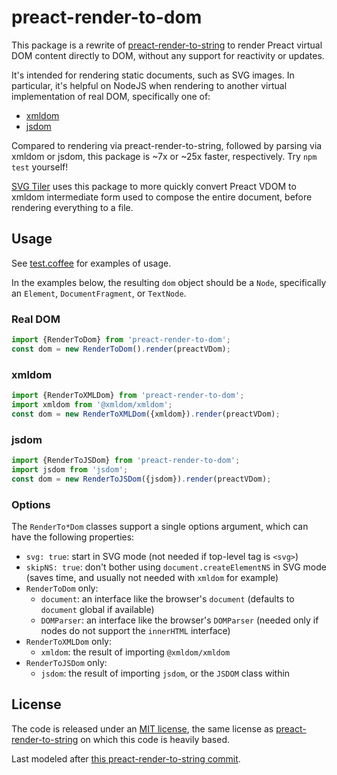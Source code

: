 # preact-render-to-dom

This package is a rewrite of
[preact-render-to-string](https://github.com/preactjs/preact-render-to-string)
to render Preact virtual DOM content directly to DOM,
without any support for reactivity or updates.

It's intended for rendering static documents, such as SVG images.
In particular, it's helpful on NodeJS when rendering to another virtual
implementation of real DOM, specifically one of:

* [xmldom](https://github.com/xmldom/xmldom)
* [jsdom](https://github.com/jsdom/jsdom)

Compared to rendering via preact-render-to-string, followed by parsing via
xmldom or jsdom, this package is ~7x or ~25x faster, respectively.
Try `npm test` yourself!

[SVG Tiler](https://github.com/edemaine/svgtiler) uses this package
to more quickly convert Preact VDOM to xmldom intermediate form
used to compose the entire document, before rendering everything to a file.

## Usage

See [test.coffee](test.coffee) for examples of usage.

In the examples below, the resulting `dom` object should be a `Node`,
specifically an `Element`, `DocumentFragment`, or `TextNode`.

### Real DOM

```js
import {RenderToDom} from 'preact-render-to-dom';
const dom = new RenderToDom().render(preactVDom);
```

### xmldom

```js
import {RenderToXMLDom} from 'preact-render-to-dom';
import xmldom from '@xmldom/xmldom';
const dom = new RenderToXMLDom({xmldom}).render(preactVDom);
```

### jsdom

```js
import {RenderToJSDom} from 'preact-render-to-dom';
import jsdom from 'jsdom';
const dom = new RenderToJSDom({jsdom}).render(preactVDom);
```

### Options

The `RenderTo*Dom` classes support a single options argument,
which can have the following properties:

* `svg: true`: start in SVG mode (not needed if top-level tag is `<svg>`)
* `skipNS: true`: don't bother using `document.createElementNS` in SVG mode
  (saves time, and usually not needed with `xmldom` for example)
* `RenderToDom` only:
  * `document`: an interface like the browser's `document`
    (defaults to `document` global if available)
  * `DOMParser`: an interface like the browser's `DOMParser`
    (needed only if nodes do not support the `innerHTML` interface)
* `RenderToXMLDom` only:
  * `xmldom`: the result of importing `@xmldom/xmldom`
* `RenderToJSDom` only:
  * `jsdom`: the result of importing `jsdom`, or the `JSDOM` class within

## License

The code is released under an [MIT license](LICENSE), the same license as
[preact-render-to-string](https://github.com/preactjs/preact-render-to-string)
on which this code is heavily based.

Last modeled after [this preact-render-to-string commit](https://github.com/preactjs/preact-render-to-string/commit/1aaf2fe22cd62871b7f7692475eca109c630951d).
